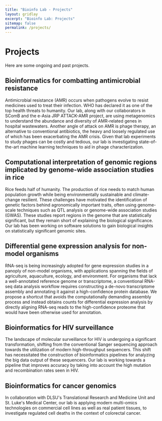 ```yaml
---
title: "Bioinfo Lab - Projects"
layout: gridlay
excerpt: "Bioinfo Lab: Projects"
sitemap: false
permalink: /projects/
---
```

# Projects

Here are some ongoing and past projects.

## Bioinformatics for combatting antimicrobial resistance
Antimicrobial resistance (AMR) occurs when pathogens evolve to resist medicines used to treat their infection.
WHO has declared it as one of the top health threats to humanity.
Our lab, along with our collaborators in SComB and the e-Asia JRP ATTACK-AMR project, are using metagenomics to understand the abundance and diversity of AMR-related genes in hospital wastewaters.
Another angle of attack on AMR is phage therapy, an alternative to conventional antibiotics, the heavy and loosely regulated use of which has been exacerbating the AMR crisis.
Given that lab experiments to study phages can be costly and tedious, our lab is investigating state-of-the-art machine learning techniques to aid in phage characterization.

## Computational interpretation of genomic regions implicated by genome-wide association studies in rice
Rice feeds half of humanity. The production of rice needs to match human population growth while being environmentally sustainable and climate-change resilient. These challenges have motivated the identification of genetic factors behind agronomically important traits, often using genome-scale techniques such as QTL analysis or genome-wide association studies (GWAS). These studies report regions in the genome that are statistically significant, but they remain short of explaining the biological significance. Our lab has been working on software solutions to gain biological insights on statistically significant genomic sites.  

## Differential gene expression analysis for non-model organisms
RNA-seq is being increasingly adopted for gene expression studies in a panoply of non-model organisms, with applications spanning the fields of agriculture, aquaculture, ecology, and environment. For organisms that lack a well-annotated reference genome or transcriptome, a conventional RNA-seq data analysis workflow requires constructing a de-novo transcriptome assembly and annotating it against a high-confidence protein database. We propose a shortcut that avoids the computationally demanding assembly process and instead obtains counts for differential expression analysis by directly aligning RNA-seq reads to the high-confidence proteome that would have been otherwise used for annotation.

## Bioinformatics for HIV surveillance
The landscape of molecular surveillance for HIV is undergoing a significant transformation, shifting from the conventional Sanger sequencing approach towards the utilization of modern high-throughput sequencers. This shift has necessitated the construction of bioinformatics pipelines for analyzing the big data output of these sequencers. Our lab is working towards a pipeline that improves accuracy by taking into account the high mutation and recombination rates seen in HIV.

## Bioinformatics for cancer genomics
In collaboration with DLSU's Translational Research and Medicine Unit and St. Luke's Medical Center, our lab is applying modern multi-omics technologies on commercial cell lines as well as real patient tissues, to investigate regulated cell deaths in the context of colorectal cancer. 
